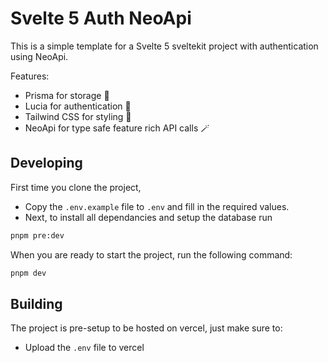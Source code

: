 # Svelte 5 Auth NeoApi

This is a simple template for a Svelte 5 sveltekit project with authentication using NeoApi.

Features:

- Prisma for storage 💾
- Lucia for authentication 🔐
- Tailwind CSS for styling 🎨
- NeoApi for type safe feature rich API calls 🪄

## Developing

First time you clone the project,

- Copy the `.env.example` file to `.env` and fill in the required values.
- Next, to install all dependancies and setup the database run

```bash
pnpm pre:dev
```

When you are ready to start the project, run the following command:

```bash
pnpm dev
```

## Building

The project is pre-setup to be hosted on vercel, just make sure to:

- Upload the `.env` file to vercel
